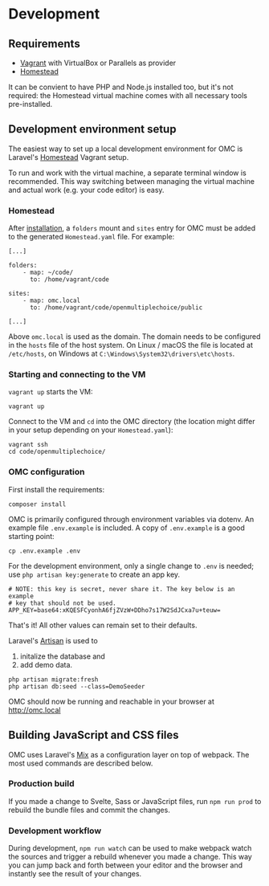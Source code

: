 # Development

## Requirements

* [Vagrant](https://www.vagrantup.com/) with VirtualBox or Parallels as provider
* [Homestead](https://laravel.com/docs/8.x/homestead)

It can be convient to have PHP and Node.js installed too, but it's not
required: the Homestead virtual machine comes with all necessary tools
pre-installed.

## Development environment setup

The easiest way to set up a local development environment for OMC is
Laravel's [Homestead](https://laravel.com/docs/8.x/homestead) Vagrant
setup.

To run and work with the virtual machine, a separate terminal window is
recommended. This way switching between managing the virtual machine
and actual work (e.g. your code editor) is easy.

### Homestead

After [installation](https://laravel.com/docs/8.x/homestead#installing-homestead),
a `folders` mount and `sites` entry for OMC must be added to the generated
`Homestead.yaml` file. For example:

```
[...]

folders:
    - map: ~/code/
      to: /home/vagrant/code

sites:
    - map: omc.local
      to: /home/vagrant/code/openmultiplechoice/public

[...]
```

Above `omc.local` is used as the domain. The domain needs to be configured
in the `hosts` file of the host system. On Linux / macOS the file is located
at `/etc/hosts`, on Windows at `C:\Windows\System32\drivers\etc\hosts`.

### Starting and connecting to the VM

`vagrant up` starts the VM:

```
vagrant up
```

Connect to the VM and `cd` into the OMC directory (the location might
differ in your setup depending on your `Homestead.yaml`):

```
vagrant ssh
cd code/openmultiplechoice/
```

### OMC configuration

First install the requirements:

```
composer install
```

OMC is primarily configured through environment variables via dotenv.
An example file `.env.example` is included. A copy of `.env.example`
is a good starting point:

```
cp .env.example .env
```

For the development environment, only a single change to `.env` is needed;
use `php artisan key:generate` to create an app key.

```
# NOTE: this key is secret, never share it. The key below is an example
# key that should not be used.
APP_KEY=base64:xKQESFCyonhA6fjZVzW+DDho7s17W2SdJCxa7u+teuw=
```

That's it! All other values can remain set to their defaults.

Laravel's [Artisan](https://laravel.com/docs/8.x/artisan) is used to

1. initalize the database and
1. add demo data.

```
php artisan migrate:fresh
php artisan db:seed --class=DemoSeeder
```

OMC should now be running and reachable in your browser at http://omc.local

## Building JavaScript and CSS files

OMC uses Laravel's [Mix](https://laravel.com/docs/8.x/mix) as a configuration
layer on top of webpack. The most used commands are described below.

### Production build

If you made a change to Svelte, Sass or JavaScript files, run `npm run prod`
to rebuild the bundle files and commit the changes.

### Development workflow

During development, `npm run watch` can be used to make webpack watch the
sources and trigger a rebuild whenever you made a change. This way you can
jump back and forth between your editor and the browser and instantly see
the result of your changes.
